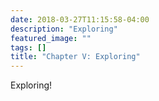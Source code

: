 ```yaml
---
date: 2018-03-27T11:15:58-04:00
description: "Exploring"
featured_image: ""
tags: []
title: "Chapter V: Exploring"
---
```

Exploring!
